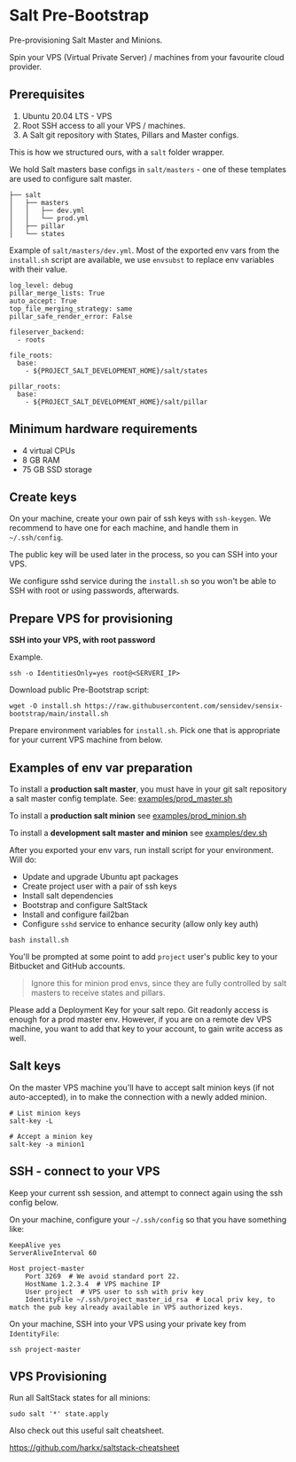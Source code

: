 Salt Pre-Bootstrap
===

Pre-provisioning Salt Master and Minions.

Spin your VPS (Virtual Private Server) / machines from your favourite cloud provider.

## Prerequisites

1. Ubuntu 20.04 LTS - VPS
2. Root SSH access to all your VPS / machines.
3. A Salt git repository with States, Pillars and Master configs.

This is how we structured ours, with a `salt` folder wrapper.

We hold Salt masters base configs in `salt/masters` - one of these templates are used to configure salt master. 

```
├── salt
│   ├── masters
│   │   ├── dev.yml
│   │   └── prod.yml
│   ├── pillar
│   └── states
```

Example of `salt/masters/dev.yml`. Most of the exported env vars from the `install.sh` script are available, we use `envsubst` to replace env variables with their value.

```
log_level: debug
pillar_merge_lists: True
auto_accept: True
top_file_merging_strategy: same
pillar_safe_render_error: False

fileserver_backend:
  - roots

file_roots:
  base:
    - ${PROJECT_SALT_DEVELOPMENT_HOME}/salt/states

pillar_roots:
  base:
    - ${PROJECT_SALT_DEVELOPMENT_HOME}/salt/pillar
```

## Minimum hardware requirements

- 4 virtual CPUs
- 8 GB RAM
- 75 GB SSD storage

## Create keys

On your machine, create your own pair of ssh keys with `ssh-keygen`.
We recommend to have one for each machine, and handle them in `~/.ssh/config`.

The public key will be used later in the process, so you can SSH into your VPS.

We configure sshd service during the `install.sh` so you won't be able to SSH with root or using passwords, afterwards.

## Prepare VPS for provisioning
 
**SSH into your VPS, with root password**

Example.

`ssh -o IdentitiesOnly=yes root@<SERVERI_IP>`

Download public Pre-Bootstrap script:

```
wget -O install.sh https://raw.githubusercontent.com/sensidev/sensix-bootstrap/main/install.sh
```

Prepare environment variables for `install.sh`. Pick one that is appropriate for your current VPS machine from below.

## Examples of env var preparation

To install a **production salt master**, you must have in your git salt repository a salt master config template.
See: [examples/prod_master.sh](examples/prod_master.sh)

To install a **production salt minion** see [examples/prod_minion.sh](examples/prod_minion.sh)

To install a **development salt master and minion** see [examples/dev.sh](examples/dev.sh) 

After you exported your env vars, run install script for your environment. Will do:

- Update and upgrade Ubuntu apt packages
- Create project user with a pair of ssh keys 
- Install salt dependencies
- Bootstrap and configure SaltStack
- Install and configure fail2ban
- Configure `sshd` service to enhance security (allow only key auth)

```
bash install.sh
```

You'll be prompted at some point to add `project` user's public key to your Bitbucket and GitHub accounts. 

> Ignore this for minion prod envs, since they are fully controlled by salt masters to receive states and pillars.

Please add a Deployment Key for your salt repo. Git readonly access is enough for a prod master env.
However, if you are on a remote dev VPS machine, you want to add that key to your account, to gain write access as well.

## Salt keys

On the master VPS machine you'll have to accept salt minion keys (if not auto-accepted), in to make the connection with a newly added minion.

```
# List minion keys
salt-key -L

# Accept a minion key
salt-key -a minion1
```

## SSH - connect to your VPS

Keep your current ssh session, and attempt to connect again using the ssh config below.

On your machine, configure your `~/.ssh/config` so that you have something like:

```
KeepAlive yes
ServerAliveInterval 60

Host project-master
    Port 3269  # We avoid standard port 22.
    HostName 1.2.3.4  # VPS machine IP 
    User project  # VPS user to ssh with priv key
    IdentityFile ~/.ssh/project_master_id_rsa  # Local priv key, to match the pub key already available in VPS authorized keys.
```

On your machine, SSH into your VPS using your private key from `IdentityFile`:

```
ssh project-master
```

## VPS Provisioning

Run all SaltStack states for all minions:

```
sudo salt '*' state.apply
```

Also check out this useful salt cheatsheet.

https://github.com/harkx/saltstack-cheatsheet